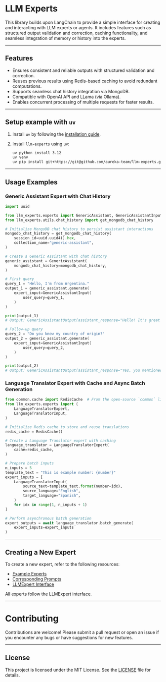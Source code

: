 # LLM Experts

This library builds upon LangChain to provide a simple interface for creating and interacting with LLM experts or agents.
It includes features such as structured output validation and correction, caching functionality,
and seamless integration of memory or history into the experts.

---

## Features

-   Ensures consistent and reliable outputs with structured validation and correction.
-   Reuses previous results using Redis-based caching to avoid redundant computations.
-   Supports seamless chat history integration via MongoDB.
-   Compatible with OpenAI API and LLama (via Ollama).
-   Enables concurrent processing of multiple requests for faster results.

---

## Setup example with `uv`

1. Install `uv` by following the [installation guide](https://docs.astral.sh/uv/getting-started/installation/).
2. Install `llm-experts` using `uv`:

    ```bash
    uv python install 3.12
    uv venv
    uv pip install git+https://git@github.com/aureka-team/llm-experts.git
    ```

---

## Usage Examples

### Generic Assistant Expert with Chat History

```python
import uuid

from llm_experts.experts import GenericAssistant, GenericAssistantInput
from llm_experts.utils.chat_history import get_mongodb_chat_history

# Initialize MongoDB chat history to persist assistant interactions
mongodb_chat_history = get_mongodb_chat_history(
    session_id=uuid.uuid4().hex,
    collection_name="generic-assistant",
)

# Create a Generic Assistant with chat history
generic_assistant = GenericAssistant(
    mongodb_chat_history=mongodb_chat_history,
)

# First query
query_1 = "Hello, I'm from Argentina."
output_1 = generic_assistant.generate(
    expert_input=GenericAssistantInput(
        user_query=query_1,
    )
)

print(output_1)
# Output: GenericAssistantOutput(assistant_response="Hello! It's great to hear from someone in Argentina. How can I assist you today?")

# Follow-up query
query_2 = "Do you know my country of origin?"
output_2 = generic_assistant.generate(
    expert_input=GenericAssistantInput(
        user_query=query_2,
    )
)

print(output_2)
# Output: GenericAssistantOutput(assistant_response="Yes, you mentioned that you are from Argentina.")
```

### Language Translator Expert with Cache and Async Batch Generation

```python
from common.cache import RedisCache  # From the open-source `common` library by aureka-team
from llm_experts.experts import (
    LanguageTranslatorExpert,
    LanguageTranslatorInput,
)

# Initialize Redis cache to store and reuse translations
redis_cache = RedisCache()

# Create a Language Translator expert with caching
language_translator = LanguageTranslatorExpert(
    cache=redis_cache,
)

# Prepare batch inputs
n_inputs = 5
template_text = "This is example number: {number}"
expert_inputs = [
    LanguageTranslatorInput(
        source_text=template_text.format(number=idx),
        source_language="English",
        target_language="Spanish",
    )
    for idx in range(1, n_inputs + 1)
]

# Perform asynchronous batch generation
expert_outputs = await language_translator.batch_generate(
    expert_inputs=expert_inputs
)
```

---

## Creating a New Expert

To create a new expert, refer to the following resources:

-   [Example Experts](llm_experts/experts/)
-   [Corresponding Prompts](llm_experts/conf/experts/)
-   [LLMExpert Interface](llm_experts/meta/interfaces/llm_expert.py)

All experts follow the LLMExpert interface.

---

# Contributing

Contributions are welcome! Please submit a pull request or open an issue if you encounter any bugs or have suggestions for new features.

---

## License

This project is licensed under the MIT License. See the [LICENSE](LICENSE) file for details.
